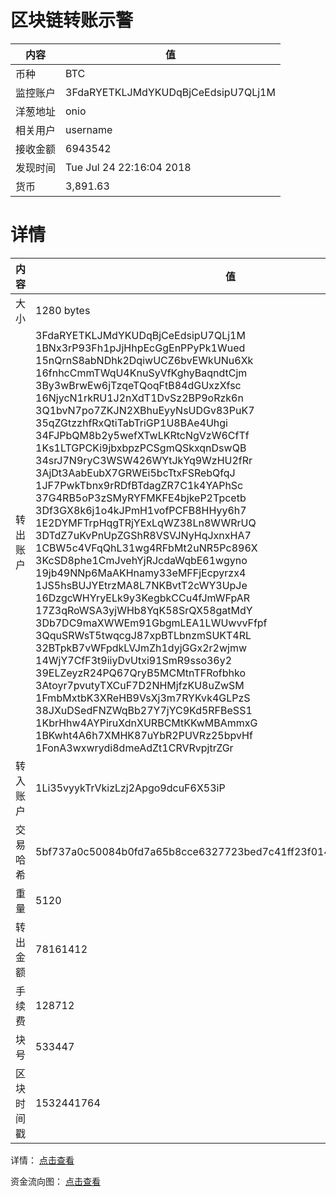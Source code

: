 ﻿# 区块链转账示警
|内容|值|
| ----- | ---- |
| 币种 | BTC |
|监控账户 | 3FdaRYETKLJMdYKUDqBjCeEdsipU7QLj1M |
 |洋葱地址 | onio | 
 |相关用户 | username | 
|接收金额 | 6943542 |
|发现时间 |Tue Jul 24 22:16:04 2018|
|货币 |3,891.63 |


# 详情
|内容|值|
| ---  |  ----- |
|大小   | 1280 bytes |
|转出账户 |  3FdaRYETKLJMdYKUDqBjCeEdsipU7QLj1M<br/>  1BNx3rP93Fh1pJjHhpEcGgEnPPyPk1Wued<br/>  15nQrnS8abNDhk2DqiwUCZ6bvEWkUNu6Xk<br/>  16fnhcCmmTWqU4KnuSyVfKghyBaqndtCjm<br/>  3By3wBrwEw6jTzqeTQoqFtB84dGUxzXfsc<br/>  16NjycN1rkRU1J2nXdT1DvSz2BP9oRzk6n<br/>  3Q1bvN7po7ZKJN2XBhuEyyNsUDGv83PuK7<br/>  35qZGtzzhfRxQtiTabTriGP1U8BAe4Uhgi<br/>  34FJPbQM8b2y5wefXTwLKRtcNgVzW6CfTf<br/>  1Ks1LTGPCKi9jbxbpzPCSgmQSkxqnDswQB<br/>  34srJ7N9ryC3WSW426WYtJkYq9WzHU2fRr<br/>  3AjDt3AabEubX7GRWEi5bcTtxFSRebQfqJ<br/>  1JF7PwkTbnx9rRDfBTdagZR7C1k4YAPhSc<br/>  37G4RB5oP3zSMyRYFMKFE4bjkeP2Tpcetb<br/>  3Df3GX8k6j1o4kJPmH1vofPCFB8HHyy6h7<br/>  1E2DYMFTrpHqgTRjYExLqWZ38Ln8WWRrUQ<br/>  3DTdZ7uKvPnUpZGShR8VSVJNyHqJxnxHA7<br/>  1CBW5c4VFqQhL31wg4RFbMt2uNR5Pc896X<br/>  3KcSD8phe1CmJvehYjRJcdaWqbE61wgyno<br/>  19jb49NNp6MaAKHnamy33eMFFjEcpyrzx4<br/>  1JS5hsBUJYEtrzMA8L7NKBvtT2cWY3UpJe<br/>  16DzgcWHYryELk9y3KegbkCCu4fJmWFpAR<br/>  17Z3qRoWSA3yjWHb8YqK58SrQX58gatMdY<br/>  3Db7DC9maXWWEm91GbgmLEA1LWUwvvFfpf<br/>  3QquSRWsT5twqcgJ87xpBTLbnzmSUKT4RL<br/>  32BTpkB7vWFpdkLVJmZh1dyjGGx2r2wjmw<br/>  14WjY7CfF3t9iiyDvUtxi91SmR9sso36y2<br/>  39ELZeyzR24PQ67QryB5MCMtnTFRofbhko<br/>  3Atoyr7pvutyTXCuF7D2NHMjfzKU8uZwSM<br/>  1FmbMxtbK3XReHB9VsXj3m7RYKvk4GLPzS<br/>  38JXuDSedFNZWqBb27Y7jYC9Kd5RFBeSS1<br/>  1KbrHhw4AYPiruXdnXURBCMtKKwMBAmmxG<br/>  1BKwht4A6h7XMHK87uYbR2PUVRz25bpvHf<br/>  1FonA3wxwrydi8dmeAdZt1CRVRvpjtrZGr<br/>  |
|转入账户 |  1Li35vyykTrVkizLzj2Apgo9dcuF6X53iP<br/>  |
|交易哈希 | 5bf737a0c50084b0fd7a65b8cce6327723bed7c41ff23f0149b80509d6bb966e |
|重量 | 5120 |
|转出金额 | 78161412 |
|手续费 | 128712 |
|块号 |533447|
|区块时间戳 | 1532441764 |


详情： [点击查看]( https://blockchain.info/tx/5bf737a0c50084b0fd7a65b8cce6327723bed7c41ff23f0149b80509d6bb966e)

资金流向图： [点击查看](https://blockchain.info/tree/362375011)